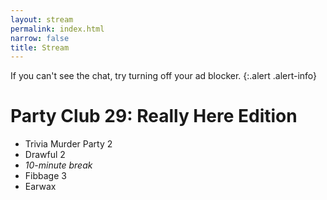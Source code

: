 ```yaml
---
layout: stream
permalink: index.html
narrow: false
title: Stream
---
```

<!-- embeds are in _layouts/stream.html -->

If you can't see the chat, try turning off your ad blocker.
{:.alert .alert-info}

# Party Club 29: Really Here Edition
* Trivia Murder Party 2
* Drawful 2
* *10-minute break*
* Fibbage 3
* Earwax
